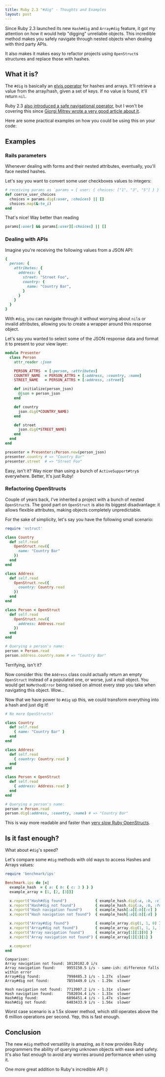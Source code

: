 ```yaml
---
title: Ruby 2.3 "#dig" - Thoughts and Examples
layout: post
---
```


Since Ruby 2.3 launched its new `Hash#dig` and `Array#dig` feature, it got my attention on how it would help "digging" unreliable objects. This incredible method makes you safely navigate through nested objects when dealing with third party APIs.

It also makes it makes easy to refactor projects using `OpenStruct`s structures and replace those with hashes.

## What it is?

The `#dig` is basically an [elvis operator](https://en.wikipedia.org/wiki/Elvis_operator) for hashes and arrays. It'll retrieve a value from the array/hash, given a set of keys. If no value is found, it'll return `nil`.

Ruby 2.3 [also introduced a safe navigational operator](https://bugs.ruby-lang.org/issues/11537), but I won't be covering this since [Giorgi Mitrev wrote a very good article about it](http://mitrev.net/ruby/2015/11/13/the-operator-in-ruby/).

Here are some practical examples on how you could be using this on your code:

## Examples

### Rails parameters

Whenever dealing with forms and their nested attributes, eventually, you'll face nested hashes.

Let's say you want to convert some user checkboxes values to integers:

```ruby
# receiving params as `params = { user: { choices: ["1", "3", "5"] } }`
def coerce_user_choices
  choices = params.dig(:user, :choices) || []
  choices.map(&:to_i)
end
```

That's nice! Way better than reading

```ruby
params[:user] && params[:user][:choices] || []
```

### Dealing with APIs

Imagine you're receiving the following values from a JSON API:

```ruby
{
  person: {
    attributes: {
      address: {
        street: "Street Foo",
        country: {
          name: "Country Bar",
        }
      }
    }
  }
}
```

With `#dig`, you can navigate through it without worrying about `nil`s or invalid attributes, allowing you to create a wrapper around this response object.

Let's say you wanted to select some of the JSON response data and format it to present to your view layer:

```ruby
module Presenter
  class Person
    attr_reader :json

    PERSON_ATTRS  = [:person, :attributes]
    COUNTRY_NAME  = PERSON_ATTRS + [:address, :country, :name]
    STREET_NAME   = PERSON_ATTRS + [:address, :street]

    def initialize(person_json)
      @json = person_json
    end

    def country
      json.dig(*COUNTRY_NAME)
    end

    def street
      json.dig(*STREET_NAME)
    end
  end
end

presenter = Presenter::Person.new(person_json)
presenter.country # => "Country Bar"
presenter.street  # => "Street Foo"
```

Easy, isn't it? Way nicer than using a bunch of `ActiveSupport#try`s everywhere. Better, It's just Ruby!

### Refactoring OpenStructs

Couple of years back, I've inherited a project with a bunch of nested `OpenStruct`s. The good part on `OpenStruct` is also its biggest disadvantage: it allows flexible attributes, making objects completely unpredictable.

For the sake of simplicity, let's say you have the following small scenario:

```ruby
require 'ostruct'

class Country
  def self.read
    OpenStruct.new({
      name: "Country Bar"
    })
  end
end

class Address
  def self.read
    OpenStruct.new({
      country: Country.read
    })
  end
end

class Person < OpenStruct
  def self.read
    OpenStruct.new({
      address: Address.read
    })
  end
end

# Querying a person's name:
person = Person.read
person.address.country.name # => "Country Bar"
```

Terrifying, isn't it?

Now consider this: the `Address` class could actually return an empty `OpenStruct` instead of a populated one, or worse, just a null object. You would get `NoMethodError` being raised on almost every step you take when navigating this object. Wow...

Now that we have power to `#dig` up this, we could transform everything into a hash and just dig it!

```ruby
# No more OpenStructs!

class Country
  def self.read
    { name: "Country Bar" }
  end
end

class Address
  def self.read
    { country: Country.read }
  end
end

class Person < OpenStruct
  def self.read
    { address: Address.read }
  end
end

# Querying a person's name:
person = Person.read
person.dig(:address, :country, :name) # => "Country Bar"
```

This is way more readable and faster than [very slow Ruby OpenStructs](http://blog.honeybadger.io/how-openstruct-and-hashes-can-kill-performance/).

## Is it fast enough?

What about `#dig`'s speed?

Let's compare some `#dig` methods with old ways to access Hashes and Arrays values:

```ruby
require 'benchmark/ips'

Benchmark.ips do |x|
  example_hash  = { a: { b: { c: 3 } } }
  example_array = [1, [2, [3]]]

  x.report("Hash#dig found")             { example_hash.dig(:a, :b, :c) }
  x.report("Hash#dig not found")         { example_hash.dig(:a, :b, :foo, :bar) }
  x.report("Hash navigation found")      { example_hash[:a][:b][:c] }
  x.report("Hash navigation not found")  { example_hash[:a][:b][:d] }

  x.report("Array#dig found")            { example_array.dig(1, 1, 0) }
  x.report("Array#dig not found")        { example_array.dig(1, 1, 1, 1) }
  x.report("Array navigation found")     { example_array[1][1][0] }
  x.report("Array navigation not found") { example_array[1][1][1] }

  x.compare!
end
```

```
Comparison:
Array navigation not found: 10120102.0 i/s
Array navigation found:     9955150.5 i/s - same-ish: difference falls within error
Array#dig found:            7998485.3 i/s - 1.27x  slower
Array#dig not found:        7855449.0 i/s - 1.29x  slower

Hash navigation not found:  7713907.2 i/s - 1.31x  slower
Hash navigation found:      7582034.4 i/s - 1.33x  slower
Hash#dig found:             6896451.4 i/s - 1.47x  slower
Hash#dig not found:         6483433.9 i/s - 1.56x  slower
```

Worst case scenario is a 1.5x slower method, which still operates above the 6 million operations per second. Yep, this is fast enough.

## Conclusion

The new `#dig` method versatility is amazing, as it now provides Ruby programmers the ability of querying unknown objects with ease and safety. It's also fast enough to avoid any worries around performance when using it.

One more great addition to Ruby's incredible API :)
